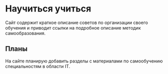 # Научиться учиться

Сайт содержит краткое описание советов по организации своего обучения и приводит ссылки на подробное описание методик самообразования.

## Планы

На сайте планирую добавить разделы с материалами по самообучению специальностям в области IT.
